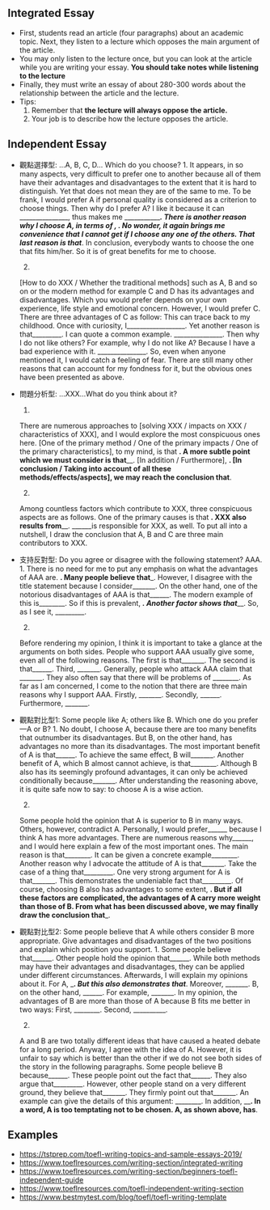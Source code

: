 ## Integrated Essay
* First, students read an article (four paragraphs) about an academic topic. Next, they listen to a lecture which opposes the main argument of the article. 
* You may only listen to the lecture once, but you can look at the article while you are writing your essay. **You should take notes while listening to the lecture**
* Finally, they must write an essay of about 280-300 words about the relationship between the article and the lecture.
* Tips:
	1. Remember that **the lecture will always oppose the article.**
	1. Your job is to describe how the lecture opposes the article.

## Independent Essay

* 觀點選擇型: …A, B, C, D… Which do you choose?
	1. 
	It appears, in so many aspects, very difficult to prefer one to another because all of them have their advantages and disadvantages to the extent that it is hard to distinguish.
	Yet that does not mean they are of the same to me. To be frank, I would prefer A if personal quality is considered as a criterion to choose things.
	Then why do I prefer A? I like it because it can _______________, thus makes me ______________.
	There is another reason why I choose A, in terms of ________, __________. No wonder, it again brings me convenience that I cannot get if I choose any one of the others.
	That last reason is that_____________________.
	In conclusion, everybody wants to choose the one that fits him/her. So it is of great benefits for me to choose.

	2. 
	[How to do XXX / Whether the traditional methods] such as A, B and so on or the modern method for example C and D has its advantages and disadvantages. Which you would prefer depends on your own experience, life style and emotional concern. However, I would prefer C. There are three advantages of C as follow:
	This can trace back to my childhood. Once with curiosity, I__________________.
	Yet another reason is that_________. I can quote a common example. _______________.
	Then why I do not like others? For example, why I do not like A? Because I have a bad experience with it. _______________. So, even when anyone mentioned it, I would catch a feeling of fear.
	There are still many other reasons that can account for my fondness for it, but the obvious ones have been presented as above.

* 問題分析型: …XXX…What do you think about it?

	1. 
	There are numerous approaches to [solving XXX / impacts on XXX / characteristics of XXX], and I would explore the most conspicuous ones here.
	[One of the primary method / One of the primary impacts / One of the primary characteristics], to my mind, is that ______.
	A more subtle point which we must consider is that________.
	[In addition / Furthermore], ______.
	[In conclusion / Taking into account of all these methods/effects/aspects], we may reach the conclusion that______.

	2. 
	Among countless factors which contribute to XXX, three conspicuous aspects are as follows. One of the primary causes is that ______.
	XXX also results from________. ______is responsible for XXX, as well.
	To put all into a nutshell, I draw the conclusion that A, B and C are three main contributors to XXX. 

* 支持反對型: Do you agree or disagree with the following statement? AAA.
	1. 
	There is no need for me to put any emphasis on what the advantages of AAA are. ______. Many people believe that_______.
	However, I disagree with the title statement because I consider_______.
	On the other hand, one of the notorious disadvantages of AAA is that______. The modern example of this is________. So if this is prevalent, _____. Another factor shows that_______. So, as I see it, _________.

	2. 
	Before rendering my opinion, I think it is important to take a glance at the arguments on both sides. People who support AAA usually give some, even all of the following reasons.
	The first is that_______.
	The second is that______.
	Third, _______.
	Generally, people who attack AAA claim that _______. They also often say that there will be problems of ________.
	As far as I am concerned, I come to the notion that there are three main reasons why I support AAA. Firstly, _______. Secondly, ______. Furthermore, _______. 

* 觀點對比型1: Some people like A; others like B. Which one do you prefer—A or B?
	1. 
	No doubt, I choose A, because there are too many benefits that outnumber its disadvantages. But B, on the other hand, has advantages no more than its disadvantages.
	The most important benefit of A is that______.
	To achieve the same effect, B will_______.
	Another benefit of A, which B almost cannot achieve, is that________.
	Although B also has its seemingly profound advantages, it can only be achieved conditionally because_______.
	After understanding the reasoning above, it is quite safe now to say: to choose A is a wise action.

	2. 
	Some people hold the opinion that A is superior to B in many ways. Others, however, contradict A. Personally, I would prefer______ because I think A has more advantages.
	There are numerous reasons why______, and I would here explain a few of the most important ones. The main reason is that________. It can be given a concrete example________.
	Another reason why I advocate the attitude of A is that_______. Take the case of a thing that_________.
	One very strong argument for A is that_______. This demonstrates the undeniable fact that_________.
	Of course, choosing B also has advantages to some extent, ________.
	But if all these factors are complicated, the advantages of A carry more weight than those of B. From what has been discussed above, we may finally draw the conclusion that_________.

* 觀點對比型2: Some people believe that A while others consider B more appropriate. Give advantages and disadvantages of the two positions and explain which position you support.
	1. 
	Some people believe that______. Other people hold the opinion that______. While both methods may have their advantages and disadvantages, they can be applied under different circumstances. Afterwards, I will explain my opinions about it.
	For A, ________.
	But this also demonstrates that_______.
	Moreover, _______.
	B, on the other hand, ______. For example, _______.
	In my opinion, the advantages of B are more than those of A because B fits me better in two ways: First, ________. Second, __________.

	2. 
	A and B are two totally different ideas that have caused a heated debate for a long period. Anyway, I agree with the idea of A. However, it is unfair to say which is better than the other if we do not see both sides of the story in the following paragraphs.
	Some people believe B because______. These people point out the fact that______. They also argue that_________.
	However, other people stand on a very different ground, they believe that_______. They firmly point out that_______. An example can give the details of this argument: ________. In addition, __________.
	In a word, A is too temptating not to be chosen. A, as shown above, has________. 

## Examples
* https://tstprep.com/toefl-writing-topics-and-sample-essays-2019/
* https://www.toeflresources.com/writing-section/integrated-writing
* https://www.toeflresources.com/writing-section/beginners-toefl-independent-guide
* https://www.toeflresources.com/toefl-independent-writing-section
* https://www.bestmytest.com/blog/toefl/toefl-writing-template